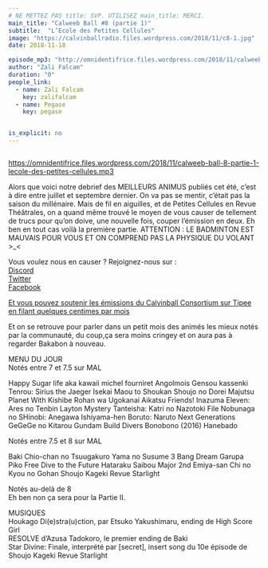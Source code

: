 ```yaml
---
# NE METTEZ PAS title: SVP. UTILISEZ main_title: MERCI.
main_title: "Calweeb Ball #8 (partie 1)"
subtitle:  "L’Ecole des Petites Cellules"
image: "https://calvinballradio.files.wordpress.com/2018/11/c8-1.jpg"
date: 2018-11-18

episode_mp3: "http://omnidentifrice.files.wordpress.com/2018/11/calweeb-ball-8-partie-1-lecole-des-petites-cellules.mp3"
author: "Zali Falcam"
duration: "0"
people_link: 
  - name: Zali Falcam
    key: zalifalcam
  - name: Pegase
    key: pegase


is_explicit: no
---
```


<PodcastHeader/>

<!-- ECRIRE LA DESCRIPTION DE L'EPISODE SOUS CETTE LIGNE -->
<p><img src="https://calvinballradio.files.wordpress.com/2018/11/c8-1.jpg" alt=""></p>
<p><a href="https://omnidentifrice.files.wordpress.com/2018/11/calweeb-ball-8-partie-1-lecole-des-petites-cellules.mp3" rel="nofollow">https://omnidentifrice.files.wordpress.com/2018/11/calweeb-ball-8-partie-1-lecole-des-petites-cellules.mp3</a></p>
<p>Alors que voici notre debrief des MEILLEURS ANIMUS publiés cet été, c’est à dire entre juillet et septembre dernier. On va pas se mentir, c’était pas la saison du millénaire. Mais de fil en aiguilles, et de Petites Cellules en Revue Théâtrales, on a quand même trouvé le moyen de vous causer de tellement de trucs pour qu’on doive, une nouvelle fois, couper l’émission en deux. Eh ben en tout cas voilà la première partie. ATTENTION : LE BADMINTON EST MAUVAIS POUR VOUS ET ON COMPREND PAS LA PHYSIQUE DU VOLANT &gt;_&lt;</p>
<p>Vous voulez nous en causer ? Rejoignez-nous sur :<br>
<a href="http://discordapp.com/invite/4RnA9v7" rel="nofollow">Discord</a><br>
<a href="https://twitter.com/Calvinball_FM?lang=fr" rel="nofollow">Twitter</a><br>
<a href="https://www.facebook.com/CalvinballRadio/?ref=bookmarks" rel="nofollow">Facebook</a></p>
<p><a href="https://fr.tipeee.com/calvinball" rel="nofollow">Et vous pouvez soutenir les émissions du Calvinball Consortium sur Tipee en filant quelques centimes par mois</a></p>
<p>Et on se retrouve pour parler dans un petit mois des animés les mieux notés par la communauté, du coup,ça sera moins cringey et on aura pas à regarder Bakabon à nouveau.</p>
<p>MENU DU JOUR<br>
Notés entre 7 et 7.5 sur MAL</p>




<tr>
<td>Happy Sugar life aka kawaii michel fourniret</td>
</tr>
<tr>
<td>Angolmois Gensou kassenki</td>
</tr>
<tr>
<td>Tenrou: Sirius the Jaeger</td>
</tr>
<tr>
<td>Isekai Maou to Shoukan Shoujo no Dorei Majutsu</td>
</tr>
<tr>
<td>Planet With</td>
</tr>
<tr>
<td>Kishibe Rohan wa Ugokanai</td>
</tr>
<tr>
<td>Aikatsu Friends!</td>
</tr>
<tr>
<td>Inazuma Eleven: Ares no Tenbin</td>
</tr>
<tr>
<td>Layton Mystery Tanteisha: Katri no Nazotoki File</td>
</tr>
<tr>
<td>Nobunaga no SHinobi: Anegawa Ishiyama-hen</td>
</tr>
<tr>
<td>Boruto: Naruto Next Generations</td>
</tr>
<tr>
<td>GeGeGe no Kitarou</td>
</tr>
<tr>
<td>Gundam Build Divers</td>
</tr>
<tr>
<td>Bonobono (2016)</td>
</tr>
<tr>
<td>Hanebado</td>
</tr>


<p>Notés entre 7.5 et 8 sur MAL</p>




<tr>
<td>Baki</td>
</tr>
<tr>
<td>Chio-chan no Tsuugakuro</td>
</tr>
<tr>
<td>Yama no Susume 3</td>
</tr>
<tr>
<td>Bang Dream Garupa Piko</td>
</tr>
<tr>
<td>Free Dive to the Future</td>
</tr>
<tr>
<td>Hataraku Saibou</td>
</tr>
<tr>
<td>Major 2nd</td>
</tr>
<tr>
<td>Emiya-san Chi no Kyou no Gohan</td>
</tr>
<tr>
<td>Shoujo Kageki Revue Starlight</td>
</tr>


<p>Notés au-delà de 8<br>
Eh ben non ça sera pour la Partie II.</p>
<p>MUSIQUES&nbsp;<br>
Houkago Di(e)stra(u)ction, par Etsuko Yakushimaru, ending de High Score Girl<br>
RESOLVE d’Azusa Tadokoro, le premier ending de Baki<br>
Star Divine: Finale, interprété par [secret], insert song du 10e épisode de Shoujo Kageki Revue Starlight</p>


